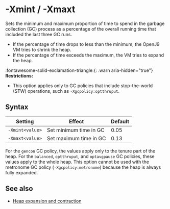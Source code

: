 <!--
* Copyright (c) 2017, 2022 IBM Corp. and others
*
* This program and the accompanying materials are made
* available under the terms of the Eclipse Public License 2.0
* which accompanies this distribution and is available at
* https://www.eclipse.org/legal/epl-2.0/ or the Apache
* License, Version 2.0 which accompanies this distribution and
* is available at https://www.apache.org/licenses/LICENSE-2.0.
*
* This Source Code may also be made available under the
* following Secondary Licenses when the conditions for such
* availability set forth in the Eclipse Public License, v. 2.0
* are satisfied: GNU General Public License, version 2 with
* the GNU Classpath Exception [1] and GNU General Public
* License, version 2 with the OpenJDK Assembly Exception [2].
*
* [1] https://www.gnu.org/software/classpath/license.html
* [2] http://openjdk.java.net/legal/assembly-exception.html
*
* SPDX-License-Identifier: EPL-2.0 OR Apache-2.0 OR GPL-2.0 WITH
* Classpath-exception-2.0 OR LicenseRef-GPL-2.0 WITH Assembly-exception
-->

# -Xmint / -Xmaxt


Sets the minimum and maximum proportion of time to spend in the garbage collection (GC) process as a percentage of the overall running time that included the last three GC runs.

- If the percentage of time drops to less than the minimum, the OpenJ9 VM tries to shrink the heap.
- If the percentage of time exceeds the maximum, the VM tries to expand the heap.

:fontawesome-solid-exclamation-triangle:{: .warn aria-hidden="true"} **Restrictions:**

- This option applies only to GC policies that include stop-the-world (STW) operations, such as `-Xgcpolicy:optthruput`.


## Syntax

| Setting        | Effect                 | Default |
|----------------|------------------------|---------|
|`-Xmint<value>` | Set minimum time in GC | 0.05       |
|`-Xmaxt<value>` | Set maximum time in GC | 0.13      |

For the `gencon` GC policy, the values apply only to the tenure part of the heap. For the `balanced`, `optthruput`, and `optavgpause` GC policies, these values apply to the whole heap. This option cannot be used with the metronome GC policy (`-Xgcpolicy:metronome`) because the heap is always fully expanded.

## See also

- [Heap expansion and contraction](allocation.md#expansion-and-contraction)

<!-- ==== END OF TOPIC ==== xmint.md ==== -->
<!-- ==== END OF TOPIC ==== xmaxt.md ==== -->
